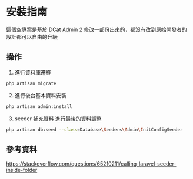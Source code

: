 # 安裝指南

這個空專案是基於 DCat Admin 2 修改一部份出來的，都沒有改到原始開發者的設計都可以自由的升級


## 操作

1. 進行資料庫遷移
```bash
php artisan migrate
```
2. 進行後台基本資料安裝
```bash
php artisan admin:install
```
3. seeder 補充資料 進行最後的資料調整
```bash
php artisan db:seed --class=Database\Seeders\Admin\InitConfigSeeder
```

## 參考資料

https://stackoverflow.com/questions/65210211/calling-laravel-seeder-inside-folder
